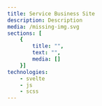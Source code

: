```yaml
---
title: Service Business Site
description: Description
media: /missing-img.svg
sections: [
    { 
        title: "",
        text: "",
        media: []
    }]
technologies: 
    - svelte
    - js
    - scss
---
```

<project-sections :project="{ sections, technologies, title, description }"></project-sections>

